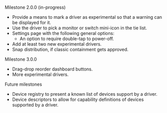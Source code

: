 Milestone 2.0.0 (in-progress)

- Provide a means to mark a driver as experimental so that a warning can be displayed for it.
- Use the driver to pick a monitor or switch mini-icon in the tie list.
- Settings page with the following general options:
    - An option to require double-tap to power-off.
- Add at least two new experimental drivers.
- Snap distribution, if classic containment gets approved.

Milestone 3.0.0

- Drag-drop reorder dashboard buttons.
- More experimental drivers.

Future milestones

- Device registry to present a known list of devices support by a driver.
- Device descriptors to allow for capability definitions of devices supported by a driver.
